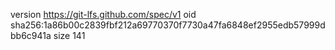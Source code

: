 version https://git-lfs.github.com/spec/v1
oid sha256:1a86b00c2839fbf212a69770370f7730a47fa6848ef2955edb57999dbb6c941a
size 141
